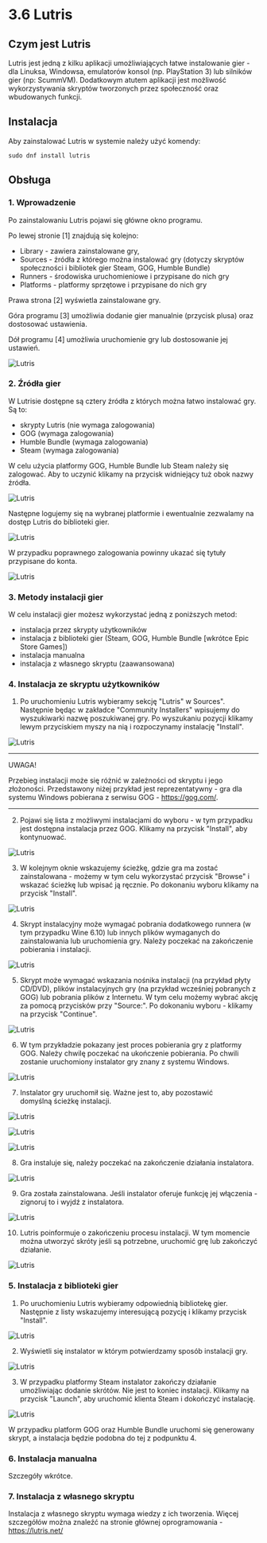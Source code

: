 # 3.6 Lutris

## Czym jest Lutris
Lutris jest jedną z kilku aplikacji umożliwiających łatwe instalowanie gier - dla Linuksa, Windowsa, emulatorów konsol (np. PlayStation 3) lub silników gier (np: ScummVM). Dodatkowym atutem aplikacji jest możliwość wykorzystywania skryptów tworzonych przez społeczność oraz wbudowanych funkcji.

## Instalacja
Aby zainstalować Lutris w systemie należy użyć komendy:
```
sudo dnf install lutris
```

## Obsługa

### 1. Wprowadzenie
Po zainstalowaniu Lutris pojawi się główne okno programu.

Po lewej stronie [1] znajdują się kolejno:
- Library - zawiera zainstalowane gry,
- Sources - źródła z którego można instalować gry (dotyczy skryptów społeczności i bibliotek gier Steam, GOG, Humble Bundle)
- Runners - środowiska uruchomieniowe i przypisane do nich gry
- Platforms - platformy sprzętowe i przypisane do nich gry

Prawa strona [2] wyświetla zainstalowane gry.

Góra programu [3] umożliwia dodanie gier manualnie (przycisk plusa) oraz dostosować ustawienia.

Dół programu [4] umożliwia uruchomienie gry lub dostosowanie jej ustawień.

![Lutris](./gfx/lutris_intro_1.png)

### 2. Źródła gier
W Lutrisie dostępne są cztery źródła z których można łatwo instalować gry. Są to:
- skrypty Lutris (nie wymaga zalogowania)
- GOG (wymaga zalogowania)
- Humble Bundle (wymaga zalogowania)
- Steam (wymaga zalogowania)

W celu użycia platformy GOG, Humble Bundle lub Steam należy się zalogować. Aby to uczynić klikamy na przycisk widniejący tuż obok nazwy źródła.

![Lutris](./gfx/lutris_intro_2.png)

Następne logujemy się na wybranej platformie i ewentualnie zezwalamy na dostęp Lutris do biblioteki gier.

![Lutris](./gfx/lutris_intro_3.png)

W przypadku poprawnego zalogowania powinny ukazać się tytuły przypisane do konta.

![Lutris](./gfx/lutris_intro_4.png)

### 3. Metody instalacji gier
W celu instalacji gier możesz wykorzystać jedną z poniższych metod:
- instalacja przez skrypty użytkowników
- instalacja z biblioteki gier (Steam, GOG, Humble Bundle [wkrótce Epic Store Games])
- instalacja manualna
- instalacja z własnego skryptu (zaawansowana)

### 4. Instalacja ze skryptu użytkowników
1. Po uruchomieniu Lutris wybieramy sekcję "Lutris" w Sources". Następnie będąc w zakładce "Community Installers" wpisujemy do wyszukiwarki nazwę poszukiwanej gry. Po wyszukaniu pozycji klikamy lewym przyciskiem myszy na nią i rozpoczynamy instalację "Install".

![Lutris](./gfx/lutris_1.png)

***
UWAGA! 

Przebieg instalacji może się różnić w zależności od skryptu i jego złożoności. Przedstawony niżej przykład jest reprezentatywny - gra dla systemu Windows pobierana z serwisu GOG - https://gog.com/.
***
2. Pojawi się lista z możliwymi instalacjami do wyboru - w tym przypadku jest dostępna instalacja przez GOG. Klikamy na przycisk "Install", aby kontynuować.

![Lutris](./gfx/lutris_2.png)

3. W kolejnym oknie wskazujemy ścieżkę, gdzie gra ma zostać zainstalowana - możemy w tym celu wykorzystać przycisk "Browse" i wskazać ścieżkę lub wpisać ją ręcznie. Po dokonaniu wyboru klikamy na przycisk "Install".

![Lutris](./gfx/lutris_3.png)

4. Skrypt instalacyjny może wymagać pobrania dodatkowego runnera (w tym przypadku Wine 6.10) lub innych plików wymaganych do zainstalowania lub uruchomienia gry. Należy poczekać na zakończenie pobierania i instalacji.

![Lutris](./gfx/lutris_4.png)

5. Skrypt może wymagać wskazania nośnika instalacji (na przykład płyty CD/DVD), plików instalacyjnych gry (na przykład wcześniej pobranych z GOG) lub pobrania plików z Internetu. W tym celu możemy wybrać akcję za pomocą przycisków przy "Source:". Po dokonaniu wyboru - klikamy na przycisk "Continue".

![Lutris](./gfx/lutris_5.png)

6. W tym przykładzie pokazany jest proces pobierania gry z platformy GOG. Należy chwilę poczekać na ukończenie pobierania. Po chwili zostanie uruchomiony instalator gry znany z systemu Windows.

![Lutris](./gfx/lutris_6.png)

7. Instalator gry uruchomił się. Ważne jest to, aby pozostawić domyślną ścieżkę instalacji.

![Lutris](./gfx/lutris_7.png)

![Lutris](./gfx/lutris_8.png)

![Lutris](./gfx/lutris_9.png)

8. Gra instaluje się, należy poczekać na zakończenie działania instalatora.

![Lutris](./gfx/lutris_10.png)

9. Gra została zainstalowana. Jeśli instalator oferuje funkcję jej włączenia - zignoruj to i wyjdź z instalatora.

![Lutris](./gfx/lutris_11.png)

10. Lutris poinformuje o zakończeniu procesu instalacji. W tym momencie można utworzyć skróty jeśli są potrzebne, uruchomić grę lub zakończyć działanie.

![Lutris](./gfx/lutris_12.png)

### 5. Instalacja z biblioteki gier
1. Po uruchomieniu Lutris wybieramy odpowiednią bibliotekę gier. Następnie z listy wskazujemy interesującą pozycję i klikamy przycisk "Install".

![Lutris](./gfx/lutris_13.png)

2. Wyświetli się instalator w którym potwierdzamy sposób instalacji gry.

![Lutris](./gfx/lutris_14.png)

3. W przypadku platformy Steam instalator zakończy działanie umożliwiając dodanie skrótów. Nie jest to koniec instalacji. Klikamy na przycisk "Launch", aby uruchomić klienta Steam i dokończyć instalację.

![Lutris](./gfx/lutris_15.png)

W przypadku platform GOG oraz Humble Bundle uruchomi się generowany skrypt, a instalacja będzie podobna do tej z podpunktu 4.

### 6. Instalacja manualna
Szczegóły wkrótce.

### 7. Instalacja z własnego skryptu
Instalacja z własnego skryptu wymaga wiedzy z ich tworzenia. Więcej szczegółów można znaleźć na stronie głównej oprogramowania - https://lutris.net/